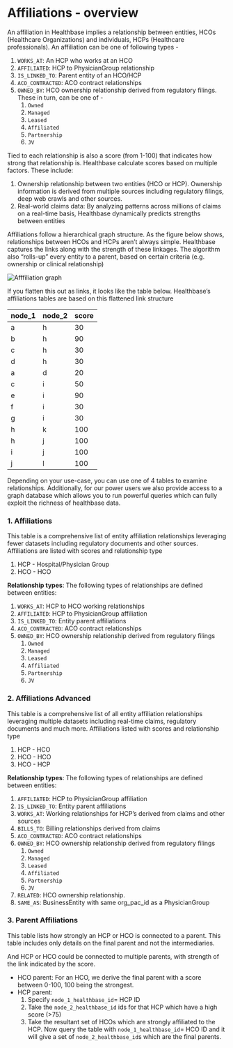 # Affiliations - overview

An affiliation in Healthbase implies a relationship between entities, HCOs (Healthcare Organizations) and individuals, HCPs (Healthcare professionals). An affiliation can be one of following types -  


1. `WORKS_AT`: An HCP who works at an HCO
2. `AFFILIATED`: HCP to PhysicianGroup relationship
3. `IS_LINKED_TO`: Parent entity of an HCO/HCP
4. `ACO_CONTRACTED`: ACO contract relationships
5. `OWNED_BY`: HCO ownership relationship derived from regulatory filings. These in turn, can be one of -  
    1. `Owned`
    2. `Managed`
    3. `Leased`
    4. `Affiliated`
    5. `Partnership`
    6. `JV`


Tied to each relationship is also a score (from 1-100) that indicates how strong that relationship is. Healthbase calculate scores based on multiple factors. These include:


1. Ownership relationship between two entities (HCO or HCP). Ownership information is derived from multiple sources including regulatory filings, deep web crawls and other sources.
2. Real-world claims data: By analyzing patterns across millions of claims on a real-time basis, Healthbase dynamically predicts strengths between entities


Affiliations follow a hierarchical graph structure. As the figure below shows, relationships between HCOs and HCPs aren’t always simple. Healthbase captures the links along with the strength of these linkages. The algorithm also “rolls-up” every entity to a parent, based on certain criteria (e.g. ownership or clinical relationship)




![Afffiliation graph](/images/affiliation_graph.png)

If you flatten this out as links, it looks like the table below. Healthbase’s affiliations tables are based on this flattened link structure

node_1 | node_2 | score
-------|--------|------
a      |h       |30
b      |h       |90
c      |h       |30
d      |h       |30
a      |d       |20
c      |i       |50
e      |i       |90
f      |i       |30
g      |i       |30
h      |k       |100
h      |j       |100
i      |j       |100
j      |l       |100



Depending on your use-case, you can use one of 4 tables to examine relationships. Additionally, for our power users we also provide access to a graph database which allows you to run powerful queries which can fully exploit the richness of healthbase data.


### 1. Affiliations
This table is a comprehensive list of entity affiliation relationships leveraging fewer datasets including regulatory documents and other sources. Affiliations are listed with scores and relationship type        

1. HCP - Hospital/Physician Group
2. HCO - HCO


**Relationship types**: The following types of relationships are defined between entities:  

1. `WORKS_AT`: HCP to HCO working relationships  
2. `AFFILIATED`:  HCP to PhysicianGroup affiliation  
3. `IS_LINKED_TO`: Entity parent affiliations  
4. `ACO_CONTRACTED`: ACO contract relationships  
5. `OWNED_BY`: HCO ownership relationship derived from regulatory filings  
    1. `Owned`
    2. `Managed`
    3. `Leased`
    4. `Affiliated`
    5. `Partnership`
    6. `JV`


### 2. Affiliations Advanced
This table is a comprehensive list of all entity affiliation relationships leveraging multiple datasets including real-time claims, regulatory documents and much more. Affiliations listed with scores and relationship type  

1. HCP - HCO
2. HCO - HCO
3. HCO - HCP


**Relationship types**: The following types of relationships are defined between entities:  

1. `AFFILIATED`:  HCP to PhysicianGroup affiliation
2. `IS_LINKED_TO`: Entity parent affiliations
3. `WORKS_AT`:  Working relationships for HCP’s derived from claims and other sources
4. `BILLS_TO`: Billing relationships derived from claims
5. `ACO_CONTRACTED`: ACO contract relationships
6. `OWNED_BY`: HCO ownership relationship derived from regulatory filings
    1. `Owned`
    2. `Managed`
    3. `Leased`
    4. `Affiliated`
    5. `Partnership`
    6. `JV`
7. `RELATED`:  HCO ownership relationship.
8. `SAME_AS`: BusinessEntity with same org_pac_id as a PhysicianGroup


### 3. Parent Affiliations
This table lists how strongly an HCP or HCO is connected to a parent. This table includes only details on the final parent and not the intermediaries.


And HCP or HCO could be connected to multiple parents, with strength of the link indicated by the score.  

- HCO parent:  For an HCO, we derive the final parent with a score between 0-100, 100 being the strongest.
- HCP parent:
    1. Specify  `node_1_healthbase_id`= HCP ID
    2. Take the `node_2_healthbase_id` ids for that HCP which have a high score (>75)
    3. Take the resultant set of HCOs which are strongly affiliated to the HCP. Now query the table with `node_1_healthbase_id`= HCO ID and it will give a set of `node_2_healthbase_id`s which are the final parents.
